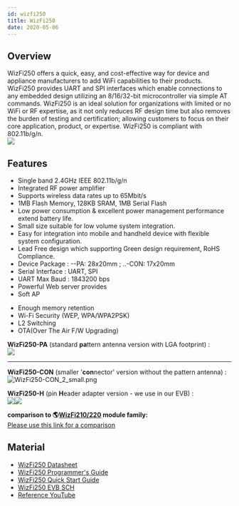```yaml
---
id: wizfi250
title: WizFi250
date: 2020-05-06
---
```


## Overview

WizFi250 offers a quick, easy, and cost-effective way for device and
appliance manufacturers to add WiFi capabilities to their products.
WizFi250 provides UART and SPI interfaces which enable connections to
any embedded design utilizing an 8/16/32-bit microcontroller via simple
AT commands. WizFi250 is an ideal solution for organizations with
limited or no WiFi or RF expertise, as it not only reduces RF design
time but also removes the burden of testing and certification; allowing customers to focus on their core application,
product, or expertise. WizFi250 is compliant with 802.11b/g/n.  
![](https://d3cmhcsnvv7jc.cloudfront.net/docs/img/products/wizfi250/dsc00057.jpg)  


## Features 

  - Single band 2.4GHz IEEE 802.11b/g/n
  - Integrated RF power amplifier
  - Supports wireless data rates up to 65Mbit/s
  - 1MB Flash Memory, 128KB SRAM, 1MB Serial Flash 
  - Low power consumption & excellent power management performance
    extend battery life.
  - Small size suitable for low volume system integration.
  - Easy for integration into mobile and handheld device with flexible
    system configuration.
  - Lead Free design which supporting Green design requirement, RoHS
    Compliance.
  - Device Package : --PA: 28x20mm ; ..-CON: 17x20mm
  - Serial Interface : UART, SPI
  - UART Max Baud : 1843200 bps
  - Powerful Web server provides
  - Soft AP



   * Enough memory retention
   * Wi-Fi Security (WEP, WPA/WPA2PSK)
   * L2 Switching
   * OTA(Over The Air F/W Upgrading)
  
  
**WizFi250-PA** (standard **pa**ttern antenna version with LGA
footprint) :  
![](https://d3cmhcsnvv7jc.cloudfront.net/docs/img/products/wizfi250/wizfi250-pa_2.gif)  

-----

**WizFi250-CON** (smaller '**con**nector' version without the pattern
antenna) :  
![WizFi250-CON\_2\_small.png](/img/products/wizfi250/wizfi250-con_2_small.png)  
 
**WizFi250-H** (pin **H**eader adapter version - we use in our EVB) :  
![](https://d3cmhcsnvv7jc.cloudfront.net/docs/img/products/wizfi310/wizfi250-h_2.gif)![](https://d3cmhcsnvv7jc.cloudfront.net/docs/img/products/wizfi250/wizfi250-h_1_small.png)  
  
**comparison to
🌎[WizFi210/220](http://www.wiznet.co.kr/sub_modules/en/product/Product_Line.asp?cate1=5&cate2=43)
module family:**  
[Please use this link for a comparison](./comparison.md)

## Material

  - [WizFi250 Datasheet](./Datasheet.md)
  - [WizFi250 Programmer's Guide](./Programmers-guide.md)
  - [WizFi250 Quick Start Guide](./Quickstart_guide.md)
  - [WizFi250 EVB SCH](./WizFi250_EVB_SCH.md)
  - [Reference YouTube](./Reference_YouTube.md)
